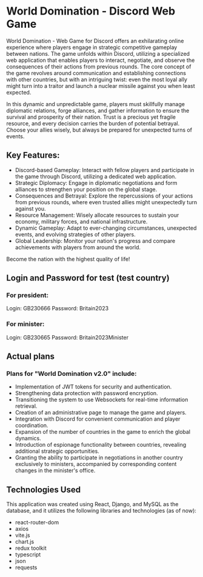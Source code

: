 # World Domination - Discord Web Game

World Domination - Web Game for Discord offers an exhilarating online experience where players engage in strategic competitive gameplay between nations. The game unfolds within Discord, utilizing a specialized web application that enables players to interact, negotiate, and observe the consequences of their actions from previous rounds. The core concept of the game revolves around communication and establishing connections with other countries, but with an intriguing twist: even the most loyal ally might turn into a traitor and launch a nuclear missile against you when least expected.

In this dynamic and unpredictable game, players must skillfully manage diplomatic relations, forge alliances, and gather information to ensure the survival and prosperity of their nation. Trust is a precious yet fragile resource, and every decision carries the burden of potential betrayal. Choose your allies wisely, but always be prepared for unexpected turns of events.

## Key Features:

* Discord-based Gameplay: Interact with fellow players and participate in the game through Discord, utilizing a dedicated web application.
* Strategic Diplomacy: Engage in diplomatic negotiations and form alliances to strengthen your position on the global stage.
* Consequences and Betrayal: Explore the repercussions of your actions from previous rounds, where even trusted allies might unexpectedly turn against you.
* Resource Management: Wisely allocate resources to sustain your economy, military forces, and national infrastructure.
* Dynamic Gameplay: Adapt to ever-changing circumstances, unexpected events, and evolving strategies of other players.
* Global Leadership: Monitor your nation's progress and compare achievements with players from around the world.

Become the nation with the highest quality of life!

## Login and Password for test (test country)

### For president:
Login: GB230666
Password: Britain2023

### For minister:
Login: GB230665
Password: Britain2023Minister

## Actual plans 

### Plans for "World Domination v2.0" include:

* Implementation of JWT tokens for security and authentication.
* Strengthening data protection with password encryption.
* Transitioning the system to use Websockets for real-time information retrieval.
* Creation of an administrative page to manage the game and players.
* Integration with Discord for convenient communication and player coordination.
* Expansion of the number of countries in the game to enrich the global dynamics.
* Introduction of espionage functionality between countries, revealing additional strategic opportunities.
* Granting the ability to participate in negotiations in another country exclusively to ministers, accompanied by corresponding content changes in the minister's office.

## Technologies Used

This application was created using React, Django, and MySQL as the database, and it utilizes the following libraries and technologies (as of now):

* react-router-dom
* axios
* vite.js
* chart.js
* redux toolkit
* typescript
* json
* requests

